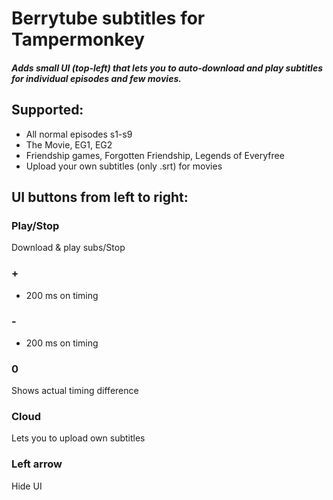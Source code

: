 # Berrytube subtitles for Tampermonkey
##### Adds small UI (top-left) that lets you to auto-download and play subtitles for individual episodes and few movies.

## Supported:
- All normal episodes s1-s9
- The Movie, EG1, EG2
- Friendship games, Forgotten Friendship, Legends of Everyfree
- Upload your own subtitles (only .srt) for movies

## UI buttons from left to right:
### Play/Stop
 Download & play subs/Stop
### +
 + 200 ms on timing
### -
 - 200 ms on timing
### 0
 Shows actual timing difference
### Cloud
 Lets you to upload own subtitles 
### Left arrow
 Hide UI
